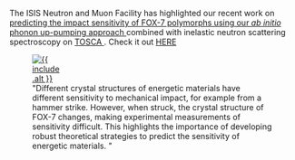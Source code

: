 The ISIS Neutron and Muon Facility has highlighted our recent work on <a href="https://pubs.rsc.org/en/content/articlelanding/2021/cc/d1cc03906g"> predicting the impact sensitivity of FOX-7 polymorphs using our <i> ab initio </i> phonon up-pumping approach </a> combined with inelastic neutron scattering spectroscopy on <a href="https://www.isis.stfc.ac.uk/Pages/tosca.aspx"> TOSCA </a> . Check it out <a href="https://www.isis.stfc.ac.uk/Pages/SH21_Explosives.aspx">HERE</a>

<figure>
   <a href="https://pubs.rsc.org/en/content/articlelanding/2021/cc/d1cc03906g">
   <img src="{{site.baseurl}}/assets/fox7.png" style="max-width: 50px;" 
       alt="{{ include.alt }}"/>
   </a>
   <figcaption>"Different crystal structures of energetic materials have different sensitivity to mechanical impact, for example from a hammer strike. However, when struck, the crystal structure of FOX-7 changes, making experimental measurements of sensitivity difficult. This highlights the importance of developing robust theoretical strategies to predict the sensitivity of energetic materials. "</figcaption>
</figure>

